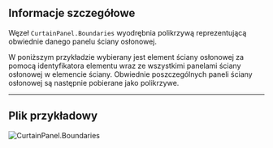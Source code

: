 ## Informacje szczegółowe
Węzeł `CurtainPanel.Boundaries` wyodrębnia polikrzywą reprezentującą obwiednie danego panelu ściany osłonowej.

W poniższym przykładzie wybierany jest element ściany osłonowej za pomocą identyfikatora elementu wraz ze wszystkimi panelami ściany osłonowej w elemencie ściany. Obwiednie poszczególnych paneli ściany osłonowej są następnie pobierane jako polikrzywe.
___
## Plik przykładowy

![CurtainPanel.Boundaries](./Revit.Elements.CurtainPanel.Boundaries_img.jpg)
